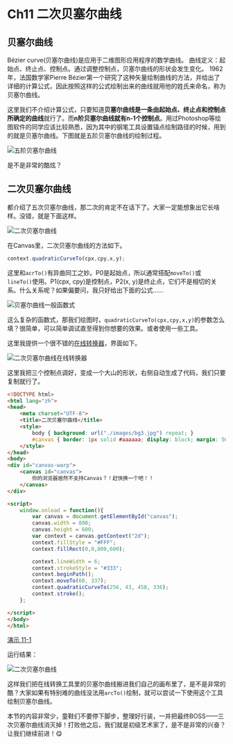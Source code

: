 # Ch11 二次贝塞尔曲线

## 贝塞尔曲线

Bézier curve(贝塞尔曲线)是应用于二维图形应用程序的数学曲线。 曲线定义：起始点、终止点、控制点。通过调整控制点，贝塞尔曲线的形状会发生变化。 1962年，法国数学家Pierre Bézier第一个研究了这种矢量绘制曲线的方法，并给出了详细的计算公式，因此按照这样的公式绘制出来的曲线就用他的姓氏来命名，称为贝塞尔曲线。

这里我们不介绍计算公式，只要知道**贝塞尔曲线是一条由起始点、终止点和控制点所确定的曲线**就行了。而**n阶贝塞尔曲线就有n-1个控制点**。用过Photoshop等绘图软件的同学应该比较熟悉，因为其中的钢笔工具设置锚点绘制路径的时候，用到的就是贝塞尔曲线。下图就是五阶贝塞尔曲线的绘制过程。

![五阶贝塞尔曲线](http://airing.ursb.me/edu11-1.gif)

是不是非常的酷炫？

## 二次贝塞尔曲线

都介绍了五次贝塞尔曲线，那二次的肯定不在话下了。大家一定能想象出它长啥样。没错，就是下面这样。

![二次贝塞尔曲线](http://airing.ursb.me/edu11-2.gif)

在Canvas里，二次贝塞尔曲线的方法如下。

```JavaScript
context.quadraticCurveTo(cpx,cpy,x,y);
```

这里和`acrTo()`有异曲同工之妙。P0是起始点，所以通常搭配`moveTo()`或`lineTo()`使用。P1(cpx, cpy)是控制点，P2(x, y)是终止点，它们不是相切的关系。什么关系呢？如果偏要问，我只好给出下面的公式……

![贝塞尔曲线一般函数式](http://airing.ursb.me/edu11-3.jpg)

这么复杂的函数式，那我们绘图时，`quadraticCurveTo(cpx,cpy,x,y)`的参数怎么填？很简单，可以简单调试直至得到你想要的效果。或者使用一些工具。

这里我提供一个很不错的[在线转换器](http://tinyurl.com/html5quadratic)，界面如下。

![二次贝塞尔曲线在线转换器](http://airing.ursb.me/edu11-4.png)

这里我把三个控制点调好，变成一个大山的形状，右侧自动生成了代码，我们只要复制就行了。

```HTML
<!DOCTYPE html>
<html lang="zh">
<head>
    <meta charset="UTF-8">
    <title>二次贝塞尔曲线</title>
    <style>
        body { background: url("./images/bg3.jpg") repeat; }
        #canvas { border: 1px solid #aaaaaa; display: block; margin: 50px auto; }
    </style>
</head>
<body>
<div id="canvas-warp">
    <canvas id="canvas">
        你的浏览器居然不支持Canvas？！赶快换一个吧！！
    </canvas>
</div>

<script>
    window.onload = function(){
        var canvas = document.getElementById("canvas");
        canvas.width = 800;
        canvas.height = 600;
        var context = canvas.getContext("2d");
        context.fillStyle = "#FFF";
        context.fillRect(0,0,800,600);

        context.lineWidth = 6;
        context.strokeStyle = "#333";
        context.beginPath();
        context.moveTo(60, 337);
        context.quadraticCurveTo(256, 43, 458, 336);
        context.stroke();
    };

</script>
</body>
</html>
```

[演示 11-1](http://airingursb.github.io/canvas/Canvas/11/11-1.html)

运行结果：

![二次贝塞尔曲线](http://airing.ursb.me/edu11-5.png)

这样我们把在线转换工具里的贝塞尔曲线搬进我们自己的画布里了，是不是非常的酷？大家如果有特别难的曲线没法用`arcTo()`绘制，就可以尝试一下使用这个工具绘制贝塞尔曲线。

本节的内容非常少，童鞋们不要停下脚步，整理好行装，一并把最终BOSS——三次贝塞尔曲线消灭掉！打败他之后，我们就是初级艺术家了，是不是非常的兴奋？让我们继续前进！😋